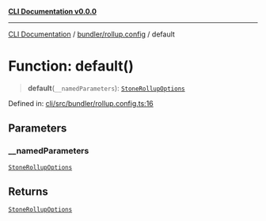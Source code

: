 [**CLI Documentation v0.0.0**](../../../README.md)

***

[CLI Documentation](../../../modules.md) / [bundler/rollup.config](../README.md) / default

# Function: default()

> **default**(`__namedParameters`): [`StoneRollupOptions`](../interfaces/StoneRollupOptions.md)

Defined in: [cli/src/bundler/rollup.config.ts:16](https://github.com/stonemjs/cli/blob/f877eea0c25a2644820eb8dfcb0babef674d570d/src/bundler/rollup.config.ts#L16)

## Parameters

### \_\_namedParameters

[`StoneRollupOptions`](../interfaces/StoneRollupOptions.md)

## Returns

[`StoneRollupOptions`](../interfaces/StoneRollupOptions.md)
